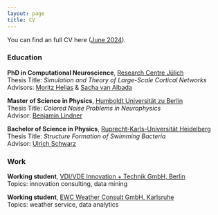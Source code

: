 ```yaml
---
layout: page
title: CV
---
```


You can find an full CV here ([June 2024](assets/pdf/CV.pdf)).

### Education

**PhD in Computational Neuroscience**, [Research Centre Jülich](https://www.fz-juelich.de/en)  
Thesis Title: *Simulation and Theory of Large-Scale Cortical Networks*  
Advisors: [Moritz Helias](https://www.fz-juelich.de/en/inm/inm-6/forschung/theory-of-multi-scale-neuronal-networks-b-fg-template) & [Sacha van Albada](https://www.fz-juelich.de/en/inm/inm-6/forschung/theoretical-neuroanatomy-b-fg-template)


**Master of Science in Physics**, [Humboldt Universität zu Berlin](https://www.hu-berlin.de/en)  
Thesis Title: *Colored Noise Problems in Neurophysics*  
Advisor: [Benjamin Lindner](http://people.physik.hu-berlin.de/~neurophys/index.html)

**Bachelor of Science in Physics**, [Ruprecht-Karls-Universität Heidelberg](https://www.uni-heidelberg.de/en)  
Thesis Title: *Structure Formation of Swimming Bacteria*  
Advisor: [Ulrich Schwarz](https://www.thphys.uni-heidelberg.de/~biophys/)

### Work

**Working student**, [VDI/VDE Innovation + Technik GmbH, Berlin](https://vdivde-it.de/en)  
Topics: innovation consulting, data mining

**Working student**, [EWC Weather Consult GmbH, Karlsruhe](https://www.ubimet.com/en/)  
Topics: weather service, data analytics
